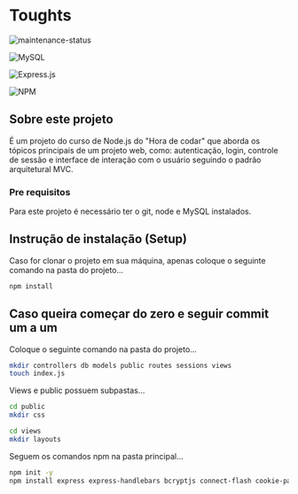 # Toughts
![maintenance-status](https://img.shields.io/badge/maintenance-experimental-blue.svg)

![MySQL](https://img.shields.io/badge/mysql-4479A1.svg?style=for-the-badge&logo=mysql&logoColor=white)

![Express.js](https://img.shields.io/badge/express.js-%23404d59.svg?style=for-the-badge&logo=express&logoColor=%2361DAFB)

![NPM](https://img.shields.io/badge/NPM-%23CB3837.svg?style=for-the-badge&logo=npm&logoColor=white)

## Sobre este projeto
É um projeto do curso de Node.js do "Hora de codar" que aborda os tópicos principais de um projeto web, como: autenticação, login, controle de sessão e interface de interação com o usuário seguindo o padrão arquitetural MVC.

### Pre requisitos
Para este projeto é necessário ter o git, node e MySQL instalados.

## Instrução de instalação (Setup)
Caso for clonar o projeto em sua máquina, apenas coloque o seguinte comando na pasta do projeto...

```bash
npm install
```

## Caso queira começar do zero e seguir commit um a um
Coloque o seguinte comando na pasta do projeto...
```bash
mkdir controllers db models public routes sessions views
touch index.js
```

Views e public possuem subpastas...
```bash
cd public
mkdir css
``` 
```bash
cd views
mkdir layouts
``` 
Seguem os comandos npm na pasta principal...
```bash
npm init -y
npm install express express-handlebars bcryptjs connect-flash cookie-parser cookie-session express-flash -express-session mysql2 sequelize nodemon session-file-store
``` 

